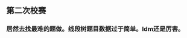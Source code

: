 ## 第二次校赛
### 居然去找最难的题做。线段树题目数据过于简单。ldm还是厉害。
[](https://github.com/yyhaos/Competitions/raw/master/2019%E5%B9%B4%E5%8C%97%E4%BA%AC%E5%B8%88%E8%8C%83%E5%A4%A7%E5%AD%A6%E6%A0%A1%E8%B5%9B/%E7%AC%AC%E5%8D%81%E4%B8%83%E5%B1%8A%E5%8C%97%E4%BA%AC%E5%B8%88%E8%8C%83%E5%A4%A7%E5%AD%A6%E7%A8%8B%E5%BA%8F%E8%AE%BE%E8%AE%A1%E5%A4%A7%E8%B5%9B%E8%8E%B7%E5%A5%96%E5%90%8D%E5%8D%95%E5%85%AC%E7%A4%BA.pdf)
